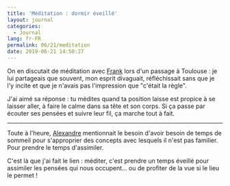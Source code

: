 ```yaml
---
title: 'Méditation : dormir éveillé'
layout: journal
categories:
  - Journal
lang: fr-FR
permalink: 06/21/meditation
date: 2019-06-21 14:50:27
---
```


On en discutait de méditation avec [Frank](https://frank.taillandier.me/) lors d'un passage à Toulouse : je lui partageais que souvent, mon esprit divaguait, réfléchissait sans que je l'y incite et que je n'avais pas l'impression que "c'était la règle".

J'ai aimé sa réponse : tu médites quand ta position laisse est propice à se laisser aller, à faire le calme dans sa tête et son corps. Si ça passe par écouter ses pensées et suivre leur fil, ça marche tout à fait.

---

Toute à l'heure, [Alexandre](http://apollonet.fr/) mentionnait le besoin d'avoir besoin de temps de sommeil pour s'approprier des concepts avec lesquels il n'est pas familier. Pour prendre le temps d'assimiler.

C'est là que j'ai fait le lien : méditer, c'est prendre un temps éveillé pour assimiler les pensées qui nous occupent… ou de profiter de la vue si le lieu le permet !